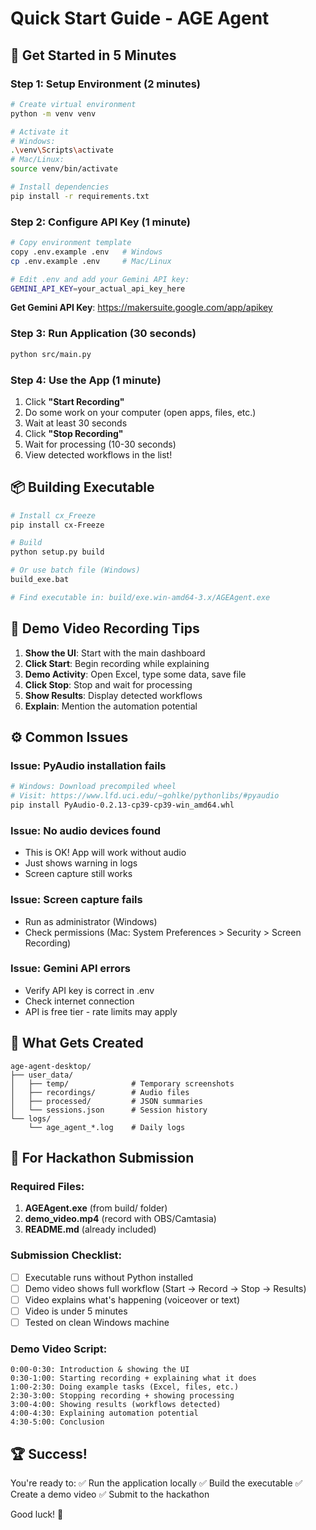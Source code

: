 # Quick Start Guide - AGE Agent

## 🚀 Get Started in 5 Minutes

### Step 1: Setup Environment (2 minutes)

```bash
# Create virtual environment
python -m venv venv

# Activate it
# Windows:
.\venv\Scripts\activate
# Mac/Linux:
source venv/bin/activate

# Install dependencies
pip install -r requirements.txt
```

### Step 2: Configure API Key (1 minute)

```bash
# Copy environment template
copy .env.example .env   # Windows
cp .env.example .env     # Mac/Linux

# Edit .env and add your Gemini API key:
GEMINI_API_KEY=your_actual_api_key_here
```

**Get Gemini API Key**: https://makersuite.google.com/app/apikey

### Step 3: Run Application (30 seconds)

```bash
python src/main.py
```

### Step 4: Use the App (1 minute)

1. Click **"Start Recording"**
2. Do some work on your computer (open apps, files, etc.)
3. Wait at least 30 seconds
4. Click **"Stop Recording"**
5. Wait for processing (10-30 seconds)
6. View detected workflows in the list!

## 📦 Building Executable

```bash
# Install cx_Freeze
pip install cx-Freeze

# Build
python setup.py build

# Or use batch file (Windows)
build_exe.bat

# Find executable in: build/exe.win-amd64-3.x/AGEAgent.exe
```

## 🎥 Demo Video Recording Tips

1. **Show the UI**: Start with the main dashboard
2. **Click Start**: Begin recording while explaining
3. **Demo Activity**: Open Excel, type some data, save file
4. **Click Stop**: Stop and wait for processing
5. **Show Results**: Display detected workflows
6. **Explain**: Mention the automation potential

## ⚙️ Common Issues

### Issue: PyAudio installation fails
```bash
# Windows: Download precompiled wheel
# Visit: https://www.lfd.uci.edu/~gohlke/pythonlibs/#pyaudio
pip install PyAudio‑0.2.13‑cp39‑cp39‑win_amd64.whl
```

### Issue: No audio devices found
- This is OK! App will work without audio
- Just shows warning in logs
- Screen capture still works

### Issue: Screen capture fails
- Run as administrator (Windows)
- Check permissions (Mac: System Preferences > Security > Screen Recording)

### Issue: Gemini API errors
- Verify API key is correct in .env
- Check internet connection
- API is free tier - rate limits may apply

## 📁 What Gets Created

```
age-agent-desktop/
├── user_data/
│   ├── temp/              # Temporary screenshots
│   ├── recordings/        # Audio files
│   ├── processed/         # JSON summaries
│   └── sessions.json      # Session history
└── logs/
    └── age_agent_*.log    # Daily logs
```

## 🎯 For Hackathon Submission

### Required Files:
1. **AGEAgent.exe** (from build/ folder)
2. **demo_video.mp4** (record with OBS/Camtasia)
3. **README.md** (already included)

### Submission Checklist:
- [ ] Executable runs without Python installed
- [ ] Demo video shows full workflow (Start → Record → Stop → Results)
- [ ] Video explains what's happening (voiceover or text)
- [ ] Video is under 5 minutes
- [ ] Tested on clean Windows machine

### Demo Video Script:
```
0:00-0:30: Introduction & showing the UI
0:30-1:00: Starting recording + explaining what it does
1:00-2:30: Doing example tasks (Excel, files, etc.)
2:30-3:00: Stopping recording + showing processing
3:00-4:00: Showing results (workflows detected)
4:00-4:30: Explaining automation potential
4:30-5:00: Conclusion
```

## 🏆 Success!

You're ready to:
✅ Run the application locally
✅ Build the executable
✅ Create a demo video
✅ Submit to the hackathon

Good luck! 🚀
